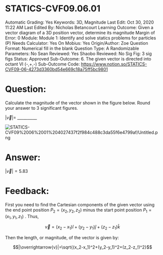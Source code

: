 # STATICS-CVF09.06.01

Automatic Grading: Yes
Keywords: 3D, Magnitude
Last Edit: Oct 30, 2020 11:22 AM
Last Edited By: Nicholas Betancourt
Learning Outcome: Given a vector diagram of a 3D position vector, determine its magnitude
Margin of Error: 0
Module: Module 1: Identify and solve statics problems for particles (P)
Needs Calculator: Yes
On Mobius: Yes
Origin/Author: Zoe
Question Format: Numerical fill in the blank
Question Type: A
Randomizable Parameters: No
Sean Reviewed: Yes
Shaobo Reviewed: No
Sig Fig: 3 sig figs
Status: Approved
Sub-Outcome: 6. The given vector is directed into octant VI  (-,+,-)
Sub-Outcome Code: https://www.notion.so/STATICS-CVF09-06-4273d3360bd54e669c18a75ff5bc9801

# Question:

Calculate the magnitude of the vector shown in the figure below. Round your answer to 3 significant figures.

$|\overrightarrow{v}|=$ __________

![STATICS-CVF09%2006%2001%204027437f2f984c488c3da55f6e4799af/Untitled.png](STATICS-CVF09%2006%2001%204027437f2f984c488c3da55f6e4799af/Untitled.png)

# Answer:

$|\overrightarrow{v}|=5.83$

# Feedback:

First you need to find the Cartesian components of the given vector using the end point position $P_2=(x_2, y_2, z_2)$ minus the start point position $P_1=(x_1, y_1, z_1)$ . Thus, 

$$\overrightarrow{v}=(x_2-x_1)\hat{i}+(y_2-y_1)\hat{j}+(z_2-z_1)\hat{k}$$

Then the length, or magnitude, of the vector is given by: 

$$|\overrightarrow{v}|=\sqrt{(x_2-x_1)^2+(y_2-y_1)^2+(z_2-z_!)^2}$$